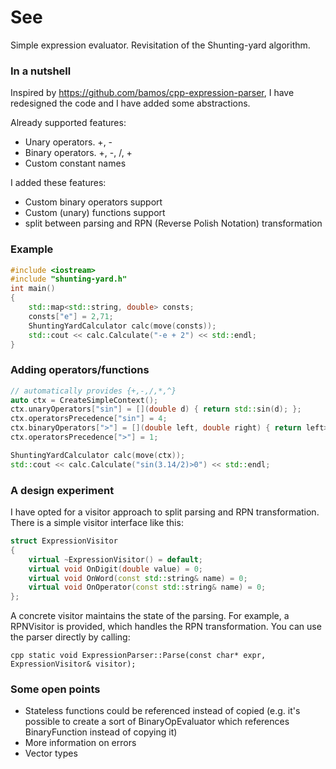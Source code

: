 See
=======

Simple expression evaluator. Revisitation of the Shunting-yard algorithm.

### In a nutshell ###

Inspired by https://github.com/bamos/cpp-expression-parser, I have redesigned the code and I have added some abstractions.

Already supported features:
* Unary operators. +, -
* Binary operators. +, -, /, +
* Custom constant names

I added these features:
* Custom binary operators support
* Custom (unary) functions support
* split between parsing and RPN (Reverse Polish Notation) transformation

### Example ###

``` cpp
#include <iostream>
#include "shunting-yard.h"
int main() 
{
	std::map<std::string, double> consts;
	consts["e"] = 2,71;
 	ShuntingYardCalculator calc(move(consts));
  	std::cout << calc.Calculate("-e + 2") << std::endl;
}
```

### Adding operators/functions ###

``` cpp
// automatically provides {+,-,/,*,^}
auto ctx = CreateSimpleContext();
ctx.unaryOperators["sin"] = [](double d) { return std::sin(d); };
ctx.operatorsPrecedence["sin"] = 4;
ctx.binaryOperators[">"] = [](double left, double right) { return left>right ? 1.0 : 0.0; };
ctx.operatorsPrecedence[">"] = 1;

ShuntingYardCalculator calc(move(ctx));
std::cout << calc.Calculate("sin(3.14/2)>0") << std::endl;
```

### A design experiment ###

I have opted for a visitor approach to split parsing and RPN transformation. There is a simple visitor interface like this:

``` cpp
struct ExpressionVisitor
{
	virtual ~ExpressionVisitor() = default;
	virtual void OnDigit(double value) = 0;
	virtual void OnWord(const std::string& name) = 0;
	virtual void OnOperator(const std::string& name) = 0;
};
```

A concrete visitor maintains the state of the parsing. For example, a RPNVisitor is provided, which handles the RPN transformation. You can use the parser directly by calling:

``` cpp static void ExpressionParser::Parse(const char* expr, ExpressionVisitor& visitor); ```

### Some open points ###

* Stateless functions could be referenced instead of copied (e.g. it's possible to create a sort of BinaryOpEvaluator which references BinaryFunction instead of copying it)
* More information on errors
* Vector types
